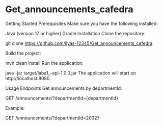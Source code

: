 # Get_announcements_cafedra
Getting Started
Prerequisites
Make sure you have the following installed:

Java (version 17 or higher)
Gradle
Installation
Clone the repository:

git clone https://github.com/ilyas-12345/Get_announcements_cafedra

Build the project:

mvn clean install
Run the application:

java -jar target/laba1_-api-1.0.0.jar
The application will start on http://localhost:8080.

Usage
Endpoints
Get announcements by departmentId:

GET /announcements/?departmentId={departmentId}

Example:

GET /announcements/?departmentId=20027

